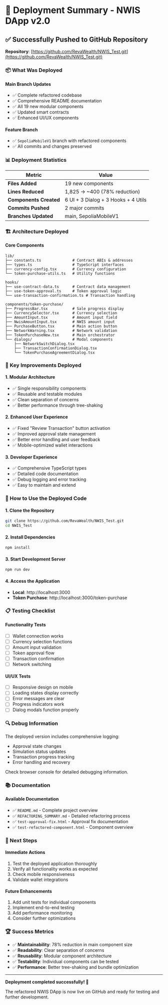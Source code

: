 # 🚀 Deployment Summary - NWIS DApp v2.0

## ✅ Successfully Pushed to GitHub Repository

**Repository**: [https://github.com/RevaWealth/NWIS_Test.git](https://github.com/RevaWealth/NWIS_Test.git)

### 📦 What Was Deployed

#### **Main Branch Updates**
- ✅ Complete refactored codebase
- ✅ Comprehensive README documentation
- ✅ All 19 new modular components
- ✅ Updated smart contracts
- ✅ Enhanced UI/UX components

#### **Feature Branch**
- ✅ `SepoliaMobileV1` branch with refactored components
- ✅ All commits and changes preserved

### 📊 Deployment Statistics

| Metric | Value |
|--------|-------|
| **Files Added** | 19 new components |
| **Lines Reduced** | 1,825 → ~400 (78% reduction) |
| **Components Created** | 6 UI + 3 Dialog + 3 Hooks + 4 Utils |
| **Commits Pushed** | 2 major commits |
| **Branches Updated** | main, SepoliaMobileV1 |

### 🏗️ Architecture Deployed

#### **Core Components**
```
lib/
├── constants.ts              # Contract ABIs & addresses
├── types.ts                  # TypeScript interfaces
├── currency-config.tsx       # Currency configuration
└── token-purchase-utils.ts   # Utility functions

hooks/
├── use-contract-data.ts      # Contract data management
├── use-token-approval.ts     # Token approval logic
└── use-transaction-confirmation.ts # Transaction handling

components/token-purchase/
├── ProgressBar.tsx           # Sale progress display
├── CurrencySelector.tsx      # Currency selection
├── AmountInput.tsx           # Amount input field
├── NwisAmountInput.tsx       # NWIS amount input
├── PurchaseButton.tsx        # Main action button
├── NetworkWarning.tsx        # Network validation
├── TokenPurchaseNew.tsx      # Main orchestrator
└── dialogs/                  # Modal components
    ├── NetworkSwitchDialog.tsx
    ├── TransactionConfirmationDialog.tsx
    └── TokenPurchaseAgreementDialog.tsx
```

### 🔧 Key Improvements Deployed

#### **1. Modular Architecture**
- ✅ Single responsibility components
- ✅ Reusable and testable modules
- ✅ Clean separation of concerns
- ✅ Better performance through tree-shaking

#### **2. Enhanced User Experience**
- ✅ Fixed "Review Transaction" button activation
- ✅ Improved approval state management
- ✅ Better error handling and user feedback
- ✅ Mobile-optimized wallet interactions

#### **3. Developer Experience**
- ✅ Comprehensive TypeScript types
- ✅ Detailed code documentation
- ✅ Debug logging and error tracking
- ✅ Easy to maintain and extend

### 🚀 How to Use the Deployed Code

#### **1. Clone the Repository**
```bash
git clone https://github.com/RevaWealth/NWIS_Test.git
cd NWIS_Test
```

#### **2. Install Dependencies**
```bash
npm install
```

#### **3. Start Development Server**
```bash
npm run dev
```

#### **4. Access the Application**
- **Local**: http://localhost:3000
- **Token Purchase**: http://localhost:3000/token-purchase

### 📋 Testing Checklist

#### **Functionality Tests**
- [ ] Wallet connection works
- [ ] Currency selection functions
- [ ] Amount input validation
- [ ] Token approval flow
- [ ] Transaction confirmation
- [ ] Network switching

#### **UI/UX Tests**
- [ ] Responsive design on mobile
- [ ] Loading states display correctly
- [ ] Error messages are clear
- [ ] Progress indicators work
- [ ] Dialog modals function properly

### 🔍 Debug Information

The deployed version includes comprehensive logging:
- Approval state changes
- Simulation status updates
- Transaction progress tracking
- Error handling and recovery

Check browser console for detailed debugging information.

### 📚 Documentation

#### **Available Documentation**
- ✅ `README.md` - Complete project overview
- ✅ `REFACTORING_SUMMARY.md` - Detailed refactoring process
- ✅ `test-approval-fix.html` - Approval fix documentation
- ✅ `test-refactored-component.html` - Component overview

### 🎯 Next Steps

#### **Immediate Actions**
1. Test the deployed application thoroughly
2. Verify all functionality works as expected
3. Check mobile responsiveness
4. Validate wallet integrations

#### **Future Enhancements**
1. Add unit tests for individual components
2. Implement end-to-end testing
3. Add performance monitoring
4. Consider further optimizations

### 🏆 Success Metrics

- ✅ **Maintainability**: 78% reduction in main component size
- ✅ **Readability**: Clear separation of concerns
- ✅ **Reusability**: Modular component architecture
- ✅ **Testability**: Individual components can be tested
- ✅ **Performance**: Better tree-shaking and bundle optimization

---

**Deployment completed successfully! 🎉**

The refactored NWIS DApp is now live on GitHub and ready for testing and further development.
